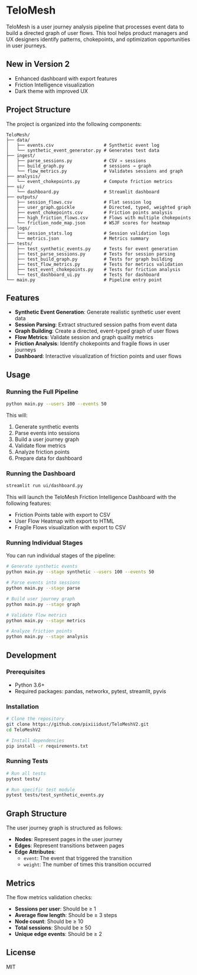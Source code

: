 # TeloMesh

TeloMesh is a user journey analysis pipeline that processes event data to build a directed graph of user flows. This tool helps product managers and UX designers identify patterns, chokepoints, and optimization opportunities in user journeys.

## New in Version 2
- Enhanced dashboard with export features
- Friction Intelligence visualization
- Dark theme with improved UX

## Project Structure

The project is organized into the following components:

```
TeloMesh/
├── data/
│   ├── events.csv                   # Synthetic event log
│   └── synthetic_event_generator.py # Generates test data
├── ingest/
│   ├── parse_sessions.py            # CSV → sessions
│   ├── build_graph.py               # sessions → graph
│   └── flow_metrics.py              # Validates sessions and graph
├── analysis/
│   └── event_chokepoints.py         # Compute friction metrics
├── ui/
│   └── dashboard.py                 # Streamlit dashboard
├── outputs/
│   ├── session_flows.csv            # Flat session log
│   ├── user_graph.gpickle           # Directed, typed, weighted graph
│   ├── event_chokepoints.csv        # Friction points analysis
│   ├── high_friction_flows.csv      # Flows with multiple chokepoints
│   └── friction_node_map.json       # WSJF scores for heatmap
├── logs/
│   ├── session_stats.log            # Session validation logs
│   └── metrics.json                 # Metrics summary
├── tests/
│   ├── test_synthetic_events.py     # Tests for event generation
│   ├── test_parse_sessions.py       # Tests for session parsing
│   ├── test_build_graph.py          # Tests for graph building
│   ├── test_flow_metrics.py         # Tests for metrics validation
│   ├── test_event_chokepoints.py    # Tests for friction analysis
│   └── test_dashboard_ui.py         # Tests for dashboard
└── main.py                          # Pipeline entry point
```

## Features

- **Synthetic Event Generation**: Generate realistic synthetic user event data
- **Session Parsing**: Extract structured session paths from event data
- **Graph Building**: Create a directed, event-typed graph of user flows
- **Flow Metrics**: Validate session and graph quality metrics
- **Friction Analysis**: Identify chokepoints and fragile flows in user journeys
- **Dashboard**: Interactive visualization of friction points and user flows

## Usage

### Running the Full Pipeline

```bash
python main.py --users 100 --events 50
```

This will:
1. Generate synthetic events
2. Parse events into sessions
3. Build a user journey graph
4. Validate flow metrics
5. Analyze friction points
6. Prepare data for dashboard

### Running the Dashboard

```bash
streamlit run ui/dashboard.py
```

This will launch the TeloMesh Friction Intelligence Dashboard with the following features:
- Friction Points table with export to CSV
- User Flow Heatmap with export to HTML
- Fragile Flows visualization with export to CSV

### Running Individual Stages

You can run individual stages of the pipeline:

```bash
# Generate synthetic events
python main.py --stage synthetic --users 100 --events 50

# Parse events into sessions
python main.py --stage parse

# Build user journey graph
python main.py --stage graph

# Validate flow metrics
python main.py --stage metrics

# Analyze friction points
python main.py --stage analysis
```

## Development

### Prerequisites

- Python 3.6+
- Required packages: pandas, networkx, pytest, streamlit, pyvis

### Installation

```bash
# Clone the repository
git clone https://github.com/pixiiidust/TeloMeshV2.git
cd TeloMeshV2

# Install dependencies
pip install -r requirements.txt
```

### Running Tests

```bash
# Run all tests
pytest tests/

# Run specific test module
pytest tests/test_synthetic_events.py
```

## Graph Structure

The user journey graph is structured as follows:

- **Nodes**: Represent pages in the user journey
- **Edges**: Represent transitions between pages
- **Edge Attributes**:
  - `event`: The event that triggered the transition
  - `weight`: The number of times this transition occurred

## Metrics

The flow metrics validation checks:

- **Sessions per user**: Should be ≥ 1
- **Average flow length**: Should be ≥ 3 steps
- **Node count**: Should be ≥ 10
- **Total sessions**: Should be ≥ 50
- **Unique edge events**: Should be ≥ 2

## License

MIT
